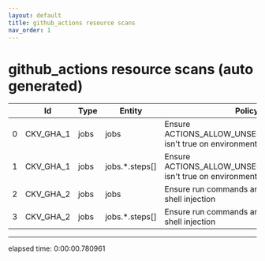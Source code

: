 ```yaml
---
layout: default
title: github_actions resource scans
nav_order: 1
---
```


# github_actions resource scans (auto generated)

|    | Id        | Type   | Entity         | Policy                                                                     | IaC            |
|----|-----------|--------|----------------|----------------------------------------------------------------------------|----------------|
|  0 | CKV_GHA_1 | jobs   | jobs           | Ensure ACTIONS_ALLOW_UNSECURE_COMMANDS isn't true on environment variables | github_actions |
|  1 | CKV_GHA_1 | jobs   | jobs.*.steps[] | Ensure ACTIONS_ALLOW_UNSECURE_COMMANDS isn't true on environment variables | github_actions |
|  2 | CKV_GHA_2 | jobs   | jobs           | Ensure run commands are not vulnerable to shell injection                  | github_actions |
|  3 | CKV_GHA_2 | jobs   | jobs.*.steps[] | Ensure run commands are not vulnerable to shell injection                  | github_actions |


---


elapsed time: 0:00:00.780961
